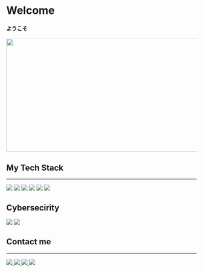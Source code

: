
<h1 dir="auto"><a id="user-content-octocat-welcome" class="anchor" aria-hidden="true" <svg class="octicon octicon-link" viewBox="0 0 16 16" version="1.1" width="16" height="16" aria-hidden="true"></svg></a>Welcome</h1><h4>ようこそ</h4>

<div align="center">
  <img src="https://github.com/Palad1nchik/Palad1nchik/assets/91027841/5314f542-8197-46e1-bdf0-2701e9378cb1" width="600" height="300"/>
</div>



<h2 dir="auto"><a id="user-content-octocat-welcome" class="anchor" aria-hidden="true" <svg class="octicon octicon-link" viewBox="0 0 10 10" version="1.1" width="10" height="10" aria-hidden="true"></svg></a>My Tech Stack</h2>


<hr>

<img src="https://img.shields.io/badge/C++-black?style=for-the-badge&logo=cplusplus&logoColor=purple"> <img src="https://img.shields.io/badge/Python-black?style=for-the-badge&logo=python&logoColor=blue"> <img src="https://img.shields.io/badge/js-black?style=for-the-badge&logo=javascript&logoColor=yellow"> <img src="https://img.shields.io/badge/html-black?style=for-the-badge&logo=html5&logoColor=orange"> <img src="https://img.shields.io/badge/css-black?style=for-the-badge&logo=css3&logoColor=blue"> <img src="https://img.shields.io/badge/C-black?style=for-the-badge&logo=c&logoColor=white"> 

<h2 dir="auto"><a id="user-content-octocat-welcome" class="anchor" aria-hidden="true" <svg class="octicon octicon-link" viewBox="0 0 10 10" version="1.1" width="10" height="10" aria-hidden="true"></svg></a>Cybersecirity</h2>
<img src="https://img.shields.io/badge/reverse eng-black?style=for-the-badge&logo=securityscorecard&logoColor=white"> <img src="https://img.shields.io/badge/cisco-black?style=for-the-badge&logo=cisco&logoColor=white"> 

 <h2 dir="auto"><a id="user-content-octocat-welcome" class="anchor" aria-hidden="true" <svg class="octicon octicon-link" viewBox="0 0 10 10" version="1.1" width="10" height="10" aria-hidden="true"></svg></a>Contact me</h2>
  <hr>
  <a href="https://t.me/Palad1nchik" rel="nofollow">
    <img src="https://img.shields.io/badge/telegram-black?style=for-the-badge&logo=telegram&logoColor=blue">
      <a href="https://www.instagram.com/palad1nchik/" rel="nofollow">
    <img src="https://img.shields.io/badge/instagram-black?style=for-the-badge&logo=instagram&logoColor=pink">
          <a href="mailto:arsenhgh@gmail.com" rel="nofollow">
    <img src="https://img.shields.io/badge/gmail-black?style=for-the-badge&logo=gmail&logoColor=red">
              <a href="mailto:ars01xx@mail.ru" rel="nofollow">
    <img src="https://img.shields.io/badge/mail-black?style=for-the-badge&logo=maildotru&logoColor=ADD8E6">
                
  
